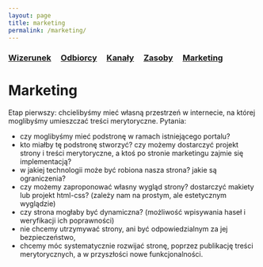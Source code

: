 ```yaml
---
layout: page
title: marketing
permalink: /marketing/
---
```


<h3>
    <a href="{{ site.baseurl }}/wizerunek">Wizerunek</a> &nbsp; &nbsp;
    <a href="{{ site.baseurl }}/odbiorcy">Odbiorcy</a> &nbsp; &nbsp;
    <a href="{{ site.baseurl }}/kanaly">Kanały</a> &nbsp; &nbsp;
    <a href="{{ site.baseurl }}/zasoby">Zasoby</a> &nbsp; &nbsp;
    <a href="{{ site.baseurl }}/marketing">Marketing</a> &nbsp; &nbsp;
</h3>

# Marketing

Etap pierwszy: chcielibyśmy mieć własną przestrzeń w internecie, na której moglibyśmy umieszczać treści merytoryczne. Pytania:

<ul>
  <li> czy moglibyśmy mieć podstronę w ramach istniejącego portalu? </li>
  <li> kto miałby tę podstronę stworzyć? czy możemy dostarczyć projekt strony i treści merytoryczne, a ktoś po stronie marketingu zajmie się implementacją? </li>
  <li> w jakiej technologii może być robiona nasza strona? jakie są ograniczenia? </li>
  <li> czy możemy zaproponować własny wygląd strony? dostarczyć makiety lub projekt html-css? (zależy nam na prostym, ale estetycznym wyglądzie) </li>
  <li> czy strona mogłaby być dynamiczna? (możliwość wpisywania haseł i weryfikacji ich poprawności) </li>
  <li> nie chcemy utrzymywać strony, ani być odpowiedzialnym za jej bezpieczeństwo, </li>
  <li> chcemy móc systematycznie rozwijać stronę, poprzez publikację treści merytorycznych, a w przyszłości nowe funkcjonalności. </li>
</ul>
